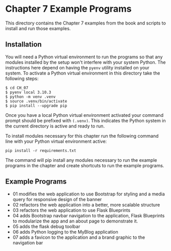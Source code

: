 # Chapter 7 Example Programs

This directory contains the Chapter 7 examples from the book and scripts to install and run those examples.

## Installation

You will need a Python virtual environment to run the programs so that any modules installed by the setup won't interfere with your system Python. The instructions here depend on having the `pyenv` utility installed on your system. To activate a Python virtual environment in this directory take the following steps:

```console
$ cd CH_07
$ pyenv local 3.10.3
$ python -m venv .venv
$ source .venv/bin/activate
$ pip install --upgrade pip
```

Once you have a local Python virtual environment activated your command prompt should be prefixed with `(.venv)`. This indicates the Python system in the current directory is active and ready to run.

To install modules necessary for this chapter run the following command line with your Python virtual environment active:

```console
pip install -r requirements.txt
```

The command will pip install any modules necessary to run the example programs in the chapter and create shortcuts to run the example programs.

## Example Programs

- 01 modifies the web application to use Bootstrap for styling and a media query for responsive design of the banner
- 02 refactors the web application into a better, more scalable structure
- 03 refactors the web application to use Flask Blueprints
- 04 adds Bootstrap navbar navigation to the application, Flask Blueprints to modularize the app and an about page to demonstrate it.
- 05 adds the flask debug toolbar
- 06 adds Python logging to the MyBlog application
- 07 adds a favicon to the application and a brand graphic to the navigation bar
